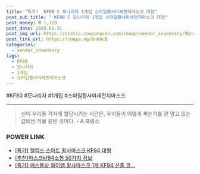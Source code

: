 ```yaml
--- 
title: "특가!  KF80 C 모나리자 1개입 스마일황사미세먼지마스크 대형" 
post_sub_title: " KF80 C 모나리자 1개입 스마일황사미세먼지마스크 대형" 
post_money: ₩ 1,720 
post_date: 2020.01.31 
post_img_url: https://static.coupangcdn.com/image/vendor_inventory/9bce/e95b2936d2b1cd593c17a212919c2951ab7e2bf830a2a61eaf5d241df789.jpg 
post_link_url: https://coupa.ng/bnKbcQ 
categories: 
  - vendor_inventory 
tags: 
  - KF80 
  - 모나리자 
  - 1개입 
  - 스마일황사미세먼지마스크 
--- 
```

  #KF80 #모나리자 #1개입 #스마일황사미세먼지마스크 
<hr> 

> 신이 우리들 각자에 할당시키는 시간은, 우리들이 어떻게 짜는가를 잘 알고 있는 값비싼 직물 같은 것이다. - A.프랑스 


### POWER LINK

* <a href="https://blog.naver.com/an0733/221789248678" target="_blank">[특가] 웰킵스 스마트 황사마스크 KF94 대형</a>
* <a href="https://blog.naver.com/fasyy4321/221789784646" target="_blank">[추천]마스크kf94소형 50가지 정보</a>
* <a href="https://blog.naver.com/an0733/221790935625" target="_blank">[특가] 예스통상 와이엠 황사마스크 1개 KF94 신종 코...</a>
